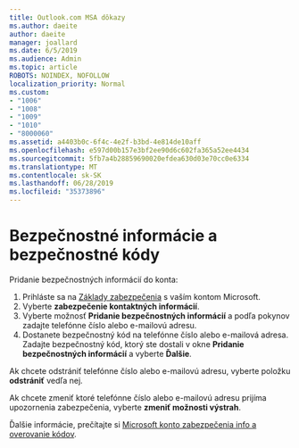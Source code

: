 ```yaml
---
title: Outlook.com MSA dôkazy
ms.author: daeite
author: daeite
manager: joallard
ms.date: 6/5/2019
ms.audience: Admin
ms.topic: article
ROBOTS: NOINDEX, NOFOLLOW
localization_priority: Normal
ms.custom:
- "1006"
- "1008"
- "1009"
- "1010"
- "8000060"
ms.assetid: a4403b0c-6f4c-4e2f-b3bd-4e814de10aff
ms.openlocfilehash: e597d00b157e3bf2ee90d6c602fa365a52ee4434
ms.sourcegitcommit: 5fb7a4b28859690020efdea630d03e70cc0e6334
ms.translationtype: MT
ms.contentlocale: sk-SK
ms.lasthandoff: 06/28/2019
ms.locfileid: "35373896"
---
```

# <a name="security-info-and-security-codes"></a>Bezpečnostné informácie a bezpečnostné kódy

Pridanie bezpečnostných informácií do konta:

1. Prihláste sa na [Základy zabezpečenia](https://account.microsoft.com/security) s vaším kontom Microsoft.
1. Vyberte **zabezpečenie kontaktných informácií**.
1. Vyberte možnosť **Pridanie bezpečnostných informácií** a podľa pokynov zadajte telefónne číslo alebo e-mailovú adresu.
1. Dostanete bezpečnostný kód na telefónne číslo alebo e-mailová adresa. Zadajte bezpečnostný kód, ktorý ste dostali v okne **Pridanie bezpečnostných informácií** a vyberte **Ďalšie**.

Ak chcete odstrániť telefónne číslo alebo e-mailovú adresu, vyberte položku **odstrániť** vedľa nej.

Ak chcete zmeniť ktoré telefónne číslo alebo e-mailovú adresu prijíma upozornenia zabezpečenia, vyberte **zmeniť možnosti výstrah**.

Ďalšie informácie, prečítajte si [Microsoft konto zabezpečenia info a overovanie kódov](https://support.microsoft.com/help/12428/).
